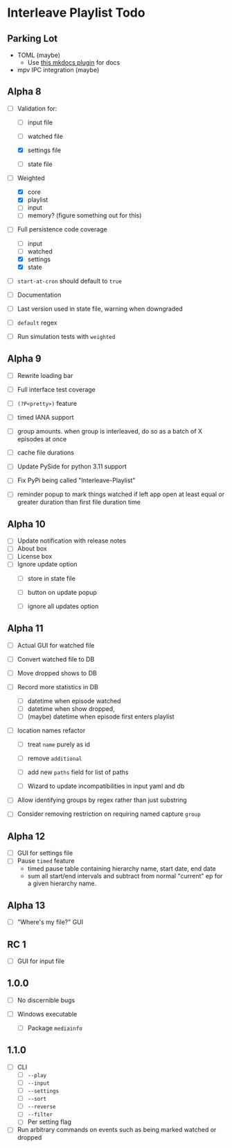 # Interleave Playlist Todo

## Parking Lot

* TOML (maybe)
  * Use [this mkdocs plugin](https://github.com/yacir/markdown-fenced-code-tabs) for docs
* mpv IPC integration (maybe)

## Alpha 8

* [ ] Validation for:

  * [ ] input file

  * [ ] watched file

  * [x] settings file

  * [ ] state file

* [ ] Weighted

  * [x] core
  * [x] playlist
  * [ ] input
  * [ ] memory? (figure something out for this)

* [ ] Full persistence code coverage
  * [ ] input
  * [ ] watched
  * [x] settings
  * [x] state
* [ ] `start-at-cron` should default to `true`
* [ ] Documentation
* [ ] Last version used in state file, warning when downgraded
* [ ] `default` regex
* [ ] Run simulation tests with `weighted`



## Alpha 9

- [ ] Rewrite loading bar
- [ ] Full interface test coverage
- [ ] `(?P<pretty>)` feature
- [ ] timed IANA support
- [ ] group amounts. when  group is interleaved, do so as a batch of X episodes at once
- [ ] cache file durations
- [ ] Update PySide for python 3.11 support
- [ ] Fix PyPi being called "Interleave-Playlist"
- [ ] reminder popup to mark things watched if left app open at least equal or greater duration than first file
duration time



## Alpha 10

- [ ] Update notification with release notes
- [ ] About box
- [ ] License box
- [ ] Ignore update option
  - [ ] store in state file
  - [ ] button on update popup
  - [ ] ignore all updates option



## Alpha 11

- [ ] Actual GUI for watched file

- [ ] Convert watched file to DB

- [ ] Move dropped shows to DB

- [ ] Record more statistics in DB

  - [ ] datetime when episode watched
  - [ ] datetime when show dropped,
  - [ ] (maybe) datetime when episode first enters playlist

- [ ] location names refactor

  - [ ] treat `name` purely as id

  - [ ] remove `additional`

  - [ ] add new `paths` field for list of paths
  - [ ] Wizard to update incompatibilities in input yaml and db

- [ ] Allow identifying groups by regex rather than just substring

- [ ] Consider removing restriction on requiring named capture `group`



## Alpha 12

- [ ] GUI for settings file
- [ ] Pause `timed` feature
  * timed pause table containing hierarchy name, start date, end date
  * sum all start/end intervals and subtract from normal "current" ep for a given hierarchy name.



## Alpha 13

- [ ] "Where's my file?" GUI



## RC 1

- [ ] GUI for input file



## 1.0.0

- [ ] No discernible bugs

- [ ] Windows executable
  - [ ] Package `mediainfo`

## 1.1.0

- [ ] CLI
  - [ ] `--play`
  - [ ] `--input`
  - [ ] `--settings`
  - [ ] `--sort`
  - [ ] `--reverse`
  - [ ] `--filter`
  - [ ] Per setting flag
- [ ] Run arbitrary commands on events such as being marked watched or dropped

